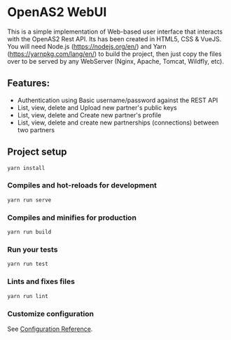 # OpenAS2 WebUI
This is a simple implementation of Web-based user interface that interacts with the OpenAS2 Rest API. Its has been created in  HTML5, CSS & VueJS.  You will need Node.js (https://nodejs.org/en/) and Yarn (https://yarnpkg.com/lang/en/) to build the project, then just copy the files over to be served by any WebServer (Nginx, Apache, Tomcat, Wildfly, etc).

## Features:
  - Authentication using Basic username/password against the REST API
  - List, view, delete and Upload new partner's public keys
  - List, view, delete and Create new partner's profile
  - List, view, delete and create new partnerships (connections) between two partners


## Project setup
```
yarn install
```

### Compiles and hot-reloads for development
```
yarn run serve
```

### Compiles and minifies for production
```
yarn run build
```

### Run your tests
```
yarn run test
```

### Lints and fixes files
```
yarn run lint
```

### Customize configuration
See [Configuration Reference](https://cli.vuejs.org/config/).

